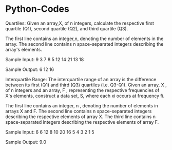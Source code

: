 # Python-Codes

Quartiles:
Given an array,X, of n integers, calculate the respective first quartile (Q1), second quartile (Q2), and third quartile (Q3).

The first line contains an integer,n, denoting the number of elements in the array. 
The second line contains n space-separated integers describing the array's elements.

Sample Input:
9
3 7 8 5 12 14 21 13 18

Sample Output:
6
12
16



Interquartile Range:
The interquartile range of an array is the difference between its first (Q1) and third (Q3) quartiles (i.e. Q3-Q1).
Given an array, X , of n integers and an array, F , representing the respective frequencies of X's elements, construct a data set,
S, where each xi occurs at frequency fi.

The first line contains an integer, n , denoting the number of elements in arrays X and F. 
The second line contains n space-separated integers describing the respective elements of array X. 
The third line contains n space-separated integers describing the respective elements of array F.

Sample Input:
6
6 12 8 10 20 16
5 4 3 2 1 5

Sample Output:
9.0

